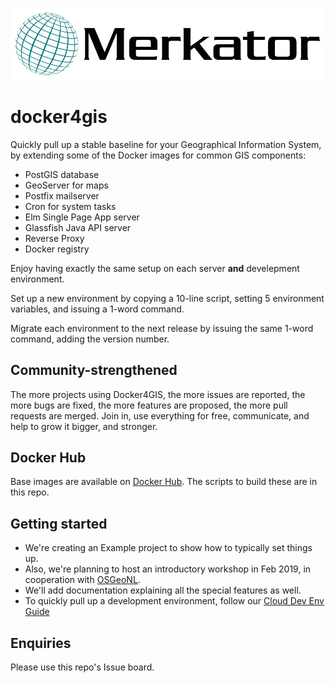 [![Merkator logo](Merkator_Simple_Transparent_No_Gradient.png)](https://www.merkator.com/)

# docker4gis

Quickly pull up a stable baseline for your Geographical Information System, by extending some of the Docker images for common GIS components:

- PostGIS database
- GeoServer for maps
- Postfix mailserver
- Cron for system tasks
- Elm Single Page App server
- Glassfish Java API server
- Reverse Proxy
- Docker registry

Enjoy having exactly the same setup on each server __and__ develepment environment.

Set up a new environment by copying a 10-line script, setting 5 environment variables, and issuing a 1-word command.

Migrate each environment to the next release by issuing the same 1-word command, adding the version number.

## Community-strengthened

The more projects using Docker4GIS, the more issues are reported, the more bugs are fixed, the more features are proposed, the more pull requests are merged.
Join in, use everything for free, communicate, and help to grow it bigger, and stronger.

## Docker Hub

Base images are available on [Docker Hub](https://hub.docker.com/u/docker4gis). The scripts to build these are in this repo.

## Getting started

- We're creating an Example project to show how to typically set things up.
- Also, we're planning to host an introductory workshop in Feb 2019, in cooperation with [OSGeoNL](https://osgeo.nl/).
- We'll add documentation explaining all the special features as well.
- To quickly pull up a development environment, follow our [Cloud Dev Env Guide](/docs/clouddevenv.md)

## Enquiries

Please use this repo's Issue board.
